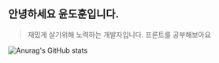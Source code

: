 ## 안녕하세요 윤도훈입니다.

> 재밌게 살기위해 노력하는 개발자입니다.
> 프론트를 공부해보아요



![Anurag's GitHub stats](https://github-readme-stats.vercel.app/api?username=dohun08&show_icons=true&theme=radical)

